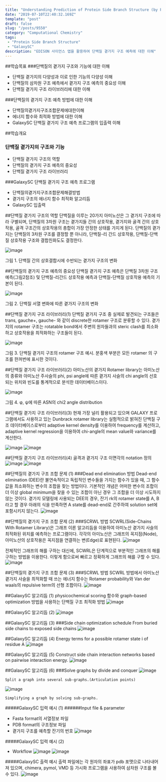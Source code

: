 ```yaml
---
title: "Understanding Prediction of Protein Side Branch Structure (by Prof. Seok Chaok)/단백질 곁가지 구조 예측에 대한 이해"
date: "2019-07-10T22:40:32.169Z"
template: "post"
draft: false
slug: "/posts/9550"
category: "Computational Chemistry"
tags: 
 - "Protein Side Branch Structure"
 - "GalaxySC"
description: "EDISON 사이언스 앱을 활용하여 단백질 곁가지 구조 예측에 대한 이해"
---
```

##학습목표
###단백질의 곁가지 구조와 기능에 대한 이해
- 단백질 곁가지의 다양성과 이로 인한 기능의 다양성 이해
- 단백질의 삼차원 구조 예측에서 곁가지 구조 예측의 중요성 이해
- 단백질 곁가지 구조 라이브러리에 대한 이해

###단백질의 곁가지 구조 예측 방법에 대한 이해
- 단백질의곁가지구조조합문제에대한이해
- 에너지 함수와 최적화 방법에 대한 이해
- GalaxySC 단백질 곁가지 구조 예측 프로그램의 입출력 이해
                
##학습개요
### 단백질 곁가지의 구조와 기능 
- 단백질 곁가지 구조의 역할
- 단백질의 곁가지 구조 예측의 중요성 
- 단백질 곁가지 구조 라이브러리

###GalaxySC 단백질 곁가지 구조 예측 프로그램 
- 단백질의곁가지구조조합문제해결방법
- 곁가지 구조의 에너지 함수 최적화 알고리듬 
- GalaxySC 입출력
                
##단백질 곁가지 구조의 역할
단백질을 이루는 20가지 아미노산은 그 곁가지 구조에 따라 구별되며, 단백질의 3차원 구조는 곁가지들 간의 상호작용, 곁가지와 골격 간의 상호작용, 골격 구조간의 상호작용의 총합이 가장 안정한 상태를 가지게 된다. 단백질의 곁가지는 단백질의 3차원 구조를 결정할 뿐 아니라, 단백질-리 간드 상호작용, 단백질-단백질 상호작용 구조와 결합친화도도 결정한다.

![image](/media/POST/9550/1.jpg)


그림 1. 단백질 간의 상호결합시에 수반되는 곁가지 구조의 변화
                 
##단백질의 곁가지 구조 예측의 중요성
단백질 곁가지 구조 예측은 단백질 3차원 구조 예측(그림2참조) 및 단백질-리간드 상호작용 예측과 단백질-단백질 상호작용 예측의 기본이 된다.

![image](/media/POST/9550/2.jpg)


그림 2. 단백질 서열 변화에 따른 곁가지 구조의 변화
                  
##단백질 곁가지 구조 라이브러리(1)
단백질 곁가지 구조 중 실제로 발견되는 구조들은 trans, gauche+, gauche- 와 같이 discrete한 rotamer 구조로 분류할 수 있다. 곁가지의 rotamer 구조는 rotatable bond에서 주변의 원자들과의 steric clash를 최소화하고 상호작용을 최적화하는 구조들이 된다.

![image](/media/POST/9550/3.jpg)

  그림 3. 단백질 곁가지 구조의 rotamer 구조 예시. 분홍색 부분은 모든 rotamer 의 구조를 한꺼번에 표시한 것이다.
               
##단백질 곁가지 구조 라이브러리(2)
아미노산의 곁가지 Rotamer library는 아미노산의 종류와 아미노산 주사슬의 phi, psi angle에 따른 곁가지 사슬의 chi angle의 선호되는 위치와 빈도를 통계적으로 분석한 데이터베이스이다.

![image](/media/POST/9550/4.jpg)


그림 4. φ, ψ에 따른 ASN의 chi2 angle distribution
                 
##단백질 곁가지 구조 라이브러리(3)
현재 가장 널리 활용되고 있으며 GALAXY 프로그램에서도 사용하고 있는 Dunbrack rotamer library는 실험적으로 밝혀진 단백질 구조 데이터베이스로부터 adaptive kernel density를 이용하여 frequency를 계산하고, adaptive kernel regression을 이용하여 chi-angle의 mean value와 variance를 계산한다.

![image](/media/POST/9550/5.jpg)
![image](/media/POST/9550/6.jpg)


##단백질 곁가지 구조 라이브러리(4)
골격과 곁가지 구조 이면각의 notation 정의
![image](/media/POST/9550/7.jpg)
![image](/media/POST/9550/8.jpg)
          
##단백질의 곁가지 구조 조합 문제 (1)
###Dead end elimination 방법
Dead-end elimination (DEE)란 불연속적이고 독립적인 변수들을 가지는 함수가 있을 때, 그 함수 값을 최소화하는 변수의 조합을 찾는 방법이다. 기본적인 개념은 어떠한 변수의 조합이 더 이상 global minimum을 찾을 수 있는 조합이 아닌 경우 그 조합을 더 이상 시도하지 않는 것이다. 곁가지 모델링에 사용되는 DEE의 경우, 잔기 rk의 rotamer state를 A, B 라고 할 경우 아래의 식을 만족하면 A state를 dead-end로 간주하여 solution set에 포함시키지 않는다.
![image](/media/POST/9550/9.jpg)

                   
##단백질의 곁가지 구조 조합 문제 (2)
###SCRWL 방법
SCWRL(Side-Chains With Rotamer Library)은 그래프 이론 알고리듬을 이용하여 아미노산 곁가지 사슬의 최적화된 위치를 예측하는 프로그램이다. 각각의
아미노산은 그래프의 꼭지점(Node),아미노산의 상호작용은 꼭지점을 연결하는 변(Edge)로 표현된다. 
![image](/media/POST/9550/10.jpg)


전체적인 그래프의 해를 구하는 대신에, SCWRL은 단계적으로 부분적인 그래프의 해를 구하는 방법을 이용한다. 이렇게 함으로써 빠르고 정확하게 그래프의 해를 구할 수 있다.
![image](/media/POST/9550/11.jpg)


                  
##단백질의 곁가지 구조 조합 문제 (3)
###SCRWL 방법
SCWRL 방법에서 아미노산 곁가지 사슬을 최적화할 때 쓰는 에너지 함수는 Rotamer probability와 Van der waals의 repulsive term의 선형 조합이다.
![image](/media/POST/9550/12.jpg)


##GalaxySC 알고리듬 (1)
physicochemical scoring 함수와 graph-based optimization 방법을 사용하는 단백질 구조 최적화 방법
![image](/media/POST/9550/13.jpg)


##GalaxySC 알고리듬 (2)
![image](/media/POST/9550/14.jpg)


##GalaxySC 알고리듬 (3)
###Side chain optimization schedule
From buried side chains to exposed side chains
![image](/media/POST/9550/15.jpg)


##GalaxySC 알고리듬 (4)
Energy terms for a possible rotamer state i of residue A
![image](/media/POST/9550/16.jpg)


##GalaxySC 알고리듬 (5)
Construct side chain interaction networks based on pairwise interaction energy.
 ![image](/media/POST/9550/17.jpg)
                    
##GalaxySC 알고리듬 (6)
###Solve graphs by divide and conquer
 ![image](/media/POST/9550/18.jpg)


    Split a graph into several sub-graphs.(Articulation points)


 ![image](/media/POST/9550/19.jpg)


    Simplifying a graph by solving sub-graphs.
                
#####GalaxySC 입력 예시 (1)
######Input file & parameter
- Fasta format의 서열정보 파일
- PDB format의 구조정보 파일
- 곁가지 구조를 예측할 잔기의 번호
![image](/media/POST/9550/20.jpg)
               
#####GalaxySC 입력 예시 (2)
- Workflow
![image](/media/POST/9550/21.jpg)
![image](/media/POST/9550/22.jpg)
                 
#####GalaxySC 출력 예시
출력 파일에는 각 원자의 좌표가 pdb 포맷으로 나타내어져 있으며, chimera, pymol, VMD 등 가시화 프로그램을 사용하여 삼차원 구조를 볼 수 있다.
![image](/media/POST/9550/23.jpg)
                  